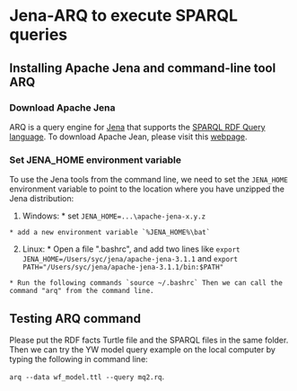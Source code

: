 # Jena-ARQ to execute SPARQL queries

## Installing Apache Jena and command-line tool ARQ

### Download Apache Jena

ARQ is a query engine for [Jena](http://jena.apache.org/) that supports the [SPARQL RDF Query language](http://www.w3.org/TR/sparql11-query/). To download Apache Jean, please visit this [webpage](https://jena.apache.org/download/index.cgi).

### Set JENA_HOME environment variable

To use the Jena tools from the command line, we need to set the `JENA_HOME` environment variable to point to the location where you have unzipped the Jena distribution:

  1. Windows:
    * set `JENA_HOME=...\apache-jena-x.y.z`
    
    * add a new environment variable `%JENA_HOME%\bat`
       
  2. Linux:
    * Open a file ".bashrc", and add two lines like
    `export JENA_HOME=/Users/syc/jena/apache-jena-3.1.1` and
    `export PATH="/Users/syc/jena/apache-jena-3.1.1/bin:$PATH"`
    
    * Run the following commands `source ~/.bashrc` Then we can call the command "arq" from the command line.

## Testing ARQ command
   
Please put the RDF facts Turtle file and the SPARQL files in the same folder. Then we can try the YW model query example on the local computer by typing the following in command line:

 `arq --data wf_model.ttl --query mq2.rq`.
             
